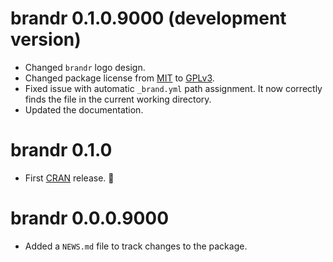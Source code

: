 # brandr 0.1.0.9000 (development version)

- Changed `brandr` logo design.
- Changed package license from [MIT](https://opensource.org/license/mit) to [GPLv3](https://www.gnu.org/licenses/gpl-3.0).
- Fixed issue with automatic `_brand.yml` path assignment. It now correctly finds the file in the current working directory.
- Updated the documentation.

# brandr 0.1.0

- First [CRAN](https://cran.r-project.org) release. 🎉

# brandr 0.0.0.9000

- Added a `NEWS.md` file to track changes to the package.
